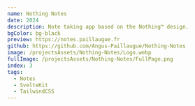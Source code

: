 ```yaml
---
name: Nothing Notes
date: 2024
description: Note taking app based on the Nothing™ design.
bgColor: bg-black
preview: https://notes.paillaugue.fr
github: https://github.com/Angus-Paillaugue/Nothing-Notes
image: /projectsAssets/Nothing-Notes/Logo.webp
fullImage: /projectsAssets/Nothing-Notes/FullPage.png
index: 3
tags:
  - Notes
  - SvelteKit
  - TailwindCSS
---
```

